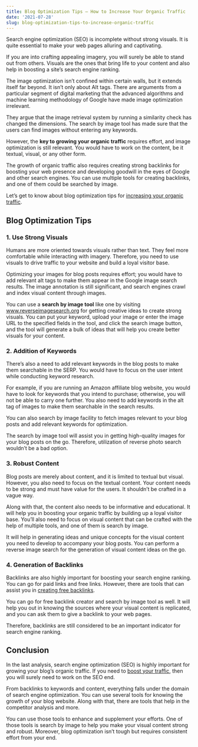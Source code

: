 ```yaml
---
title: Blog Optimization Tips – How to Increase Your Organic Traffic
date: '2021-07-28'
slug: blog-optimization-tips-to-increase-organic-traffic
---
```

<!-- wp:paragraph -->
<p>Search engine optimization (SEO) is incomplete without strong visuals. It is quite essential to make your web pages alluring and captivating.</p>
<!-- /wp:paragraph -->

<!-- wp:paragraph -->
<p>If you are into crafting appealing imagery, you will surely be able to stand out from others. Visuals are the ones that bring life to your content and also help in boosting a site’s search engine ranking.&nbsp;</p>
<!-- /wp:paragraph -->

<!-- wp:paragraph -->
<p>The image optimization isn’t confined within certain walls, but it extends itself far beyond. It isn’t only about Alt tags. There are arguments from a particular segment of digital marketing that the advanced algorithms and machine learning methodology of Google have made image optimization irrelevant. </p>
<!-- /wp:paragraph -->

<!-- wp:paragraph -->
<p>They argue that the image retrieval system by running a similarity check has changed the dimensions. The search by image tool has made sure that the users can find images without entering any keywords.&nbsp;</p>
<!-- /wp:paragraph -->

<!-- wp:paragraph -->
<p>However, the <strong>key to growing your organic traffic</strong> requires effort, and image optimization is still relevant. You would have to work on the content, be it textual, visual, or any other form.</p>
<!-- /wp:paragraph -->

<!-- wp:paragraph -->
<p>The growth of organic traffic also requires creating strong backlinks for boosting your web presence and developing goodwill in the eyes of Google and other search engines. You can use multiple tools for creating backlinks, and one of them could be searched by image.&nbsp;</p>
<!-- /wp:paragraph -->

<!-- wp:paragraph -->
<p>Let’s get to know about blog optimization tips for <a href="https://www.waytoidea.com/how-to-increase-website-traffic/" target="_blank" rel="noreferrer noopener" class="rank-math-link">increasing your organic traffic</a>.&nbsp;</p>
<!-- /wp:paragraph -->

<!-- wp:heading -->
<h2>Blog Optimization Tips</h2>
<!-- /wp:heading -->

<!-- wp:heading {"level":3} -->
<h3>1. Use Strong Visuals&nbsp;</h3>
<!-- /wp:heading -->

<!-- wp:paragraph -->
<p>Humans are more oriented towards visuals rather than text. They feel more comfortable while interacting with imagery. Therefore, you need to use visuals to drive traffic to your website and build a loyal visitor base.</p>
<!-- /wp:paragraph -->

<!-- wp:paragraph -->
<p>Optimizing your images for blog posts requires effort; you would have to add relevant alt tags to make them appear in the Google image search results. The image annotation is still significant, and search engines crawl and index visual content through images.</p>
<!-- /wp:paragraph -->

<!-- wp:paragraph -->
<p>You can use a <strong>search by image tool</strong> like one by visiting&nbsp; <a href="https://www.reverseimagesearch.org">www.reverseimagesearch.org</a> for getting creative ideas to create strong visuals. You can put your keyword, upload your image or enter the image URL to the specified fields in the tool, and click the search image button, and the tool will generate a bulk of ideas that will help you create better visuals for your content.</p>
<!-- /wp:paragraph -->

<!-- wp:heading {"level":3} -->
<h3>2. Addition of Keywords&nbsp;</h3>
<!-- /wp:heading -->

<!-- wp:paragraph -->
<p>There’s also a need to add relevant keywords in the blog posts to make them searchable in the SERP. You would have to focus on the user intent while conducting keyword research.</p>
<!-- /wp:paragraph -->

<!-- wp:paragraph -->
<p>For example, if you are running an Amazon affiliate blog website, you would have to look for keywords that you intend to purchase; otherwise, you will not be able to carry one further. You also need to add keywords in the alt tag of images to make them searchable in the search results.</p>
<!-- /wp:paragraph -->

<!-- wp:paragraph -->
<p>You can also search by image facility to fetch images relevant to your blog posts and add relevant keywords for optimization. </p>
<!-- /wp:paragraph -->

<!-- wp:paragraph -->
<p>The search by image tool will assist you in getting high-quality images for your blog posts on the go. Therefore, utilization of reverse photo search wouldn’t be a bad option.&nbsp;&nbsp;</p>
<!-- /wp:paragraph -->

<!-- wp:heading {"level":3} -->
<h3>3. Robust Content &nbsp;</h3>
<!-- /wp:heading -->

<!-- wp:paragraph -->
<p>Blog posts are merely about content, and it is limited to textual but visual. However, you also need to focus on the textual content. Your content needs to be strong and must have value for the users. It shouldn’t be crafted in a vague way.</p>
<!-- /wp:paragraph -->

<!-- wp:paragraph -->
<p>Along with that, the content also needs to be informative and educational. It will help you in boosting your organic traffic by building up a loyal visitor base. You’ll also need to focus on visual content that can be crafted with the help of multiple tools, and one of them is search by image. </p>
<!-- /wp:paragraph -->

<!-- wp:paragraph -->
<p>It will help in generating ideas and unique concepts for the visual content you need to develop to accompany your blog posts. You can perform a reverse image search for the generation of visual content ideas on the go.&nbsp;&nbsp;</p>
<!-- /wp:paragraph -->

<!-- wp:heading {"level":3} -->
<h3>4. Generation of Backlinks &nbsp;</h3>
<!-- /wp:heading -->

<!-- wp:paragraph -->
<p>Backlinks are also highly important for boosting your search engine ranking. You can go for paid links and free links. However, there are tools that can assist you in <a href="https://www.waytoidea.com/instant-approval-blog-commenting-sites-list/" target="_blank" rel="noreferrer noopener" class="rank-math-link">creating free backlinks</a>.</p>
<!-- /wp:paragraph -->

<!-- wp:paragraph -->
<p>You can go for free backlink creator and search by image tool as well. It will help you out in knowing the sources where your visual content is replicated, and you can ask them to give a backlink to your web pages.</p>
<!-- /wp:paragraph -->

<!-- wp:paragraph -->
<p>Therefore, backlinks are still considered to be an important indicator for search engine ranking.&nbsp;</p>
<!-- /wp:paragraph -->

<!-- wp:heading -->
<h2>Conclusion</h2>
<!-- /wp:heading -->

<!-- wp:paragraph -->
<p>In the last analysis, search engine optimization (SEO) is highly important for growing your blog’s organic traffic. If you need to <a href="https://www.waytoidea.com/how-to-increase-website-traffic/" target="_blank" rel="noreferrer noopener" class="rank-math-link">boost your traffic</a>, then you will surely need to work on the SEO end. </p>
<!-- /wp:paragraph -->

<!-- wp:paragraph -->
<p>From backlinks to keywords and content, everything falls under the domain of search engine optimization. You can use several tools for knowing the growth of your blog website. Along with that, there are tools that help in the competitor analysis and more.</p>
<!-- /wp:paragraph -->

<!-- wp:paragraph -->
<p>You can use those tools to enhance and supplement your efforts. One of those tools is search by image to help you make your visual content strong and robust. Moreover, blog optimization isn’t tough but requires consistent effort from your end.</p>
<!-- /wp:paragraph -->
